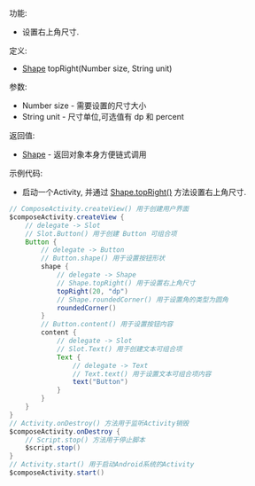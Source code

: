功能:

+ 设置右上角尺寸.

定义:

+ [Shape](/API/UI/Compose/Theme/Shape/Shape/README.md) topRight(Number size, String unit)

参数:

+ Number size - 需要设置的尺寸大小
+ String unit - 尺寸单位,可选值有 dp 和 percent

返回值:

+ [Shape](/API/UI/Compose/Theme/Shape/Shape/README.md) - 返回对象本身方便链式调用

示例代码:

+ 启动一个Activity, 并通过 [Shape.topRight()](/API/UI/Compose/Theme/Shape/Shape/README.md?id=topRight) 方法设置右上角尺寸.

```groovy
// ComposeActivity.createView() 用于创建用户界面
$composeActivity.createView {
    // delegate -> Slot
    // Slot.Button() 用于创建 Button 可组合项
    Button {
        // delegate -> Button
        // Button.shape() 用于设置按钮形状
        shape {
            // delegate -> Shape
            // Shape.topRight() 用于设置右上角尺寸
            topRight(20, "dp")
            // Shape.roundedCorner() 用于设置角的类型为圆角
            roundedCorner()
        }
        // Button.content() 用于设置按钮内容
        content {
            // delegate -> Slot
            // Slot.Text() 用于创建文本可组合项
            Text {
                // delegate -> Text
                // Text.text() 用于设置文本可组合项内容
                text("Button")
            }
        }
    }
}
// Activity.onDestroy() 方法用于监听Activity销毁
$composeActivity.onDestroy {
    // Script.stop() 方法用于停止脚本
    $script.stop()
}
// Activity.start() 用于启动Android系统的Activity
$composeActivity.start()
```